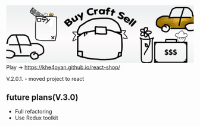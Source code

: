 ![logo](https://raw.githubusercontent.com/khe4oyan/repo_banners/main/banners/bcs.png)
Play -> https://khe4oyan.github.io/react-shop/

V.2.0.1. - moved project to react

## future plans(V.3.0)

- Full refactoring
- Use Redux toolkit